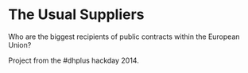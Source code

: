 # The Usual Suppliers

Who are the biggest recipients of public contracts within the European Union?

Project from the #dhplus hackday 2014.



